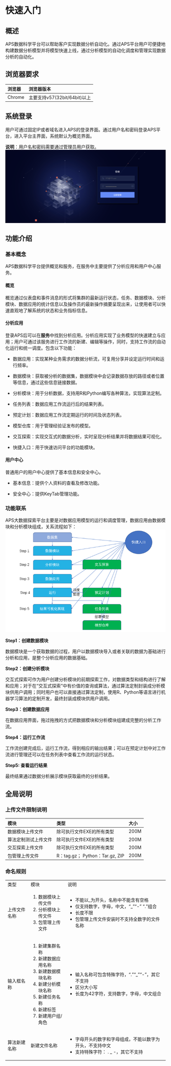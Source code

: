 # 快速入门

## 概述

APS数据科学平台可以帮助客户实现数据分析自动化。通过APS平台用户可便捷地构建数据分析模型并将模型快速上线，通过分析模型的自动化调度和管理实现数据分析的自动化。

## 浏览器要求

| 浏览器 | 浏览器版本 |
| :--- | :--- | 
| Chrome | 主要支持v57(32bit/64bit)以上 |

## 系统登录
用户可通过固定IP或者域名进入APS的登录界面。通过用户名和密码登录APS平台，进入平台主界面，系统默认为概览界面。

**说明**：用户名和密码需要通过管理员用户获取。
![](/user_guide/fig/fig_01.png)

## 功能介绍

### 基本概念

APS数据科学平台提供概览和服务，在服务中主要提供了分析应用和用户中心服务。

#### 概览

概览通过仪表盘和事件消息的形式将集群的最新运行状态，任务、数据模块、分析模块、数据应用的统计信息以及操作员的最新操作摘要呈现出来，让使用者可以快速直观地了解系统的状态和业务指标信息。

#### 分析应用

登录APS后可以在**服务**中找到分析应用。分析应用实现了业务模型的快速建立与应用；用户可通过该服务进行工作流的新建、编辑等操作，同时，支持工作流的自动化运行和统一调度。包含以下功能：

* 数据应用：实现某种业务需求的数据分析流，可复用分享并设定运行时间和运行频率。

* 数据模块：获取被分析的数据集，数据模块中会记录数据存放的路径或者位置等信息，通过这些信息链接数据。

* 分析模块：用于分析数据，支持用R和Python编写各种算法，实现算法定制。

* 任务列表：数据应用工作流运行后的结果列表。

* 预定计划：数据应用工作流定期运行的时间及状态列表。

* 模型仓库：用于管理经验证发布的模型。

* 交互探索：实现交互式的数据分析，实时呈现分析结果并将数据结果可视化。

* 快捷入口：用于快速访问平台的功能模块。

#### 用户中心

普通用户的用户中心提供了基本信息和安全中心。

* 基本信息：提供个人资料的查看及修改功能。

* 安全中心：提供KeyTab管理功能。

### 功能联系
APS大数据探索平台主要是对数据应用模型的运行和调度管理，数据应用由数据模块和分析模块组成，关系流程如下：
![](/assets/组建关系.png)

**Step1：创建数据模块**

数据模块是一个获取数据的过程，用户以数据模块导入或者关联的数据为基础进行分析和应用，是整个分析应用的数据基础。

**Step2：创建分析模块**

交互式探索可作为用户创建分析模块的前期探索工作，对数据类型和结构进行了解和应用；对于在“交互式探索”中有价值的查询或算法，通过算法定制封装成分析模块供用户调用；同时用户也可以直接通过算法定制，使用R、Python等语言进行机器学习算法的定制开发，最终封装成模块供用户调用。

**Step3：创建数据应用**

在数据应用界面，拖过拖拽的方式把数据模块和分析模块组建成完整的分析工作流。

**Step4：运行工作流**

工作流创建完成后，运行工作流，得到相应的输出结果；可以在预定计划中对工作流进行管理还可以在任务列表中查看工作流的运行状态。

**Step5: 查看运行结果**

最终结果通过数据分析展示模块获取最终的分析结果。   

   
## 全局说明
### 上传文件限制说明
| 模块 | 类型 | 大小 |
| :--- | :--- | :--- |
| 数据模块上传文件 | 除可执行文件EXE的所有类型 | 200M |
| 算法定制测试上传文件 | 除可执行文件EXE的所有类型 | 200M |
| 交互探索上传文件 | 除可执行文件EXE的所有类型 | 200M |
| 包管理上传文件 |  R：tag.gz； Python：Tar.gz, ZIP | 200M |
### 命名规则
<table>
   <tr>
      <td>类型</td>
      <td>模块</td>
      <td>说明</td>
   </tr>
   <tr>
      <td>上传文件名称</td>
      <td><ol>
  <li>数据模块上传文件</li>
  <li>分析模块上传文件</li>
  <li>包管理上传文件</li>
</ol></td>
      <td><ul>
  <li>不能以_为开头，名称中不能含有空格</li>
  <li>仅支持数字，字母，中文，“_”“-” “.”组合</li>
  <li>长度不限</li>
  <li>包管理上传文件安装时不支持全数字的文件名称</li>
</ul></td>
   </tr>
   <tr>
      <td>输入框名称</td>
      <td><ol>
  <li>新建集群名称</li>
  <li>新建数据应用名称</li>
  <li>新建数据模块名称</li>
  <li>新建分析模块名称</li>
  <li>新建任务名称</li>
  <li>新建标签</li>
  <li>新建用户组/角色</li>
</ol></td>
      <td><ul>
  <li>输入名称可包含特殊字符，“.”“_”“-”，其它不支持</li>
  <li>区分大小写</li>
  <li>长度为42字符，支持数字，字母，中文组合</li>
</ul></td>
   </tr>
   <tr>
      <td>算法新建名称</td>
      <td>新建文件名称</td>
      <td><ul>
  <li>字母开头的数字和字母组成，不能以数字为开头，不支持中文</li>
  <li>支持特殊字符： . _ -，其它不支持</li>
</ul></td>
   </tr>
</table>



